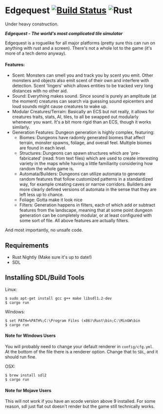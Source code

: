 # Edgequest [![Build Status](https://travis-ci.org/surrsurus/edgequest.svg?branch=master)](https://travis-ci.org/surrsurus/edgequest) ![Rust](https://img.shields.io/badge/language-rust-orange.svg)

Under heavy construction.


***Edgequest - The world's most complicated tile simulator***

Edgequest is a roguelike for all major platforms (pretty sure this can run on anything with rust and a screen). There's not a whole lot to the game (it's more of a tech demo anyway).

#### Features:
  - Scent: Monsters can smell you and track you by scent you emit. Other monsters and objects also emit scent of their own and interfere with detection. Scent 'lingers' which allows entities to be tracked very long distances with no other aid.
  - Sound: Everything makes sound. Since sound is purely an amplitude (at the moment) creatures can search via guessing sound epicenters and loud sounds might cause creatures to wake up.
  - Modular Creatures/Terrain: Basically an ECS but not really, it allows for creatures traits, stats, AI, tiles, to all be swapped out modularly whenever you want. It's a bit more rigid than an ECS, though it works similarly.
  - Generation Features: Dungeon generation is highly complex, featuring:
    - Biomes: Dungeons have radomly generated biomes that affect terrain, monster spawns, foliage, and overall feel. Multiple biomes are found in each level.
    - Structures: Dungeons can spawn structures which are 'pre-fabricated' (read: from text files) which are used to create interesting variety in the maps while having a little familiarity considering how random the whole game is.
    - Automata/Builders: Dungeons can utilize automata to generate random features that follow customized patterns in a standardized way, for example creating caves or narrow corridors. Builders are more clearly defined versions of automata in the sense that they are left less up to chance.
    - Foliage: Gotta make it look nice
    - Filters: Generation happens in filters, each of which add or subtract features from the landscape, meaning that at some point dungeon generation can be completely modular, or at least configured with some sort of file. All above features are actually filters.

And most importantly, no unsafe code.

## Requirements

- Rust Nightly (Make sure it's up to date!)
- SDL

## Installing SDL/Build Tools

Linux:

```
$ sudo apt-get install gcc g++ make libsdl1.2-dev
$ cargo run
```

Windows:

```
$ set PATH=%PATH%;C:\Program Files (x86)\Rust\bin;C:\MinGW\bin
$ cargo run
```

#### Note for Windows Users

You will probably need to change your default renderer in `config/cfg.yml`. At the bottom of the file there is a renderer option. Change that to `SDL`, and it should run fine.

OSX:

```
$ brew install sdl2
$ cargo run
```

#### Note for Mojave Users

This will not work if you have an xcode version above 9 installed. For some reason, sdl just flat out doesn't render but the game still technically works.

